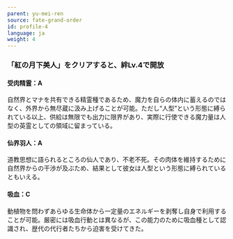 ```yaml
---
parent: yu-mei-ren
source: fate-grand-order
id: profile-4
language: ja
weight: 4
---
```


### 「紅の月下美人」をクリアすると、絆Lv.4で開放

#### 受肉精霊：A

自然界とマナを共有できる精霊種であるため、魔力を自らの体内に蓄えるのではなく、外界から無尽蔵に汲み上げることが可能。ただし“人型”という形態に縛られている以上、供給は無限でも出力に限界があり、実際に行使できる魔力量は人型の英霊としての領域に留まっている。

#### 仙界羽人：A

道教思想に語られるところの仙人であり、不老不死。その肉体を維持するために自然界からの干渉が及ぶため、結果として彼女は人型という形態に縛られているともいえる。

#### 吸血：C

動植物を問わずあらゆる生命体から一定量のエネルギーを剥奪し自身で利用することが可能。厳密には吸血行動とは異なるが、この能力のために吸血種として認識され、歴代の代行者たちから迫害を受けてきた。
